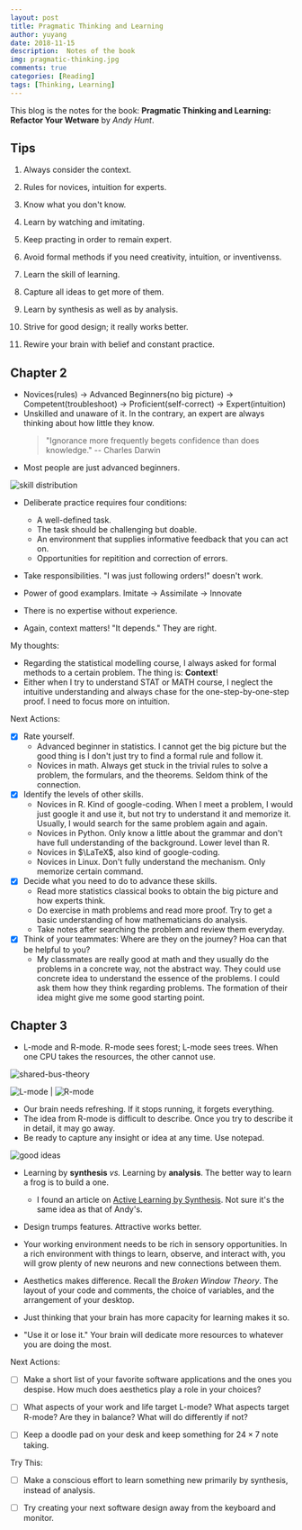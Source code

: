 ```yaml
---
layout: post
title: Pragmatic Thinking and Learning
author: yuyang
date: 2018-11-15
description:  Notes of the book
img: pragmatic-thinking.jpg
comments: true
categories: [Reading]
tags: [Thinking, Learning]
---
```


This blog is the notes for the book: **Pragmatic Thinking and Learning: Refactor Your Wetware** by *Andy Hunt*.

## Tips

1. Always consider the context.


2. Rules for novices, intuition for experts.
3. Know what you don't know.
4. Learn by watching and imitating.
5. Keep practing in order to remain expert.
6. Avoid formal methods if you need creativity, intuition, or inventivenss.
7. Learn the skill of learning.

8. Capture all ideas to get more of them.
9. Learn by synthesis as well as by analysis.
10. Strive for good design; it really works better.
11. Rewire your brain with belief and constant practice.

## Chapter 2

- Novices(rules) -> Advanced Beginners(no big picture) -> Competent(troubleshoot) -> Proficient(self-correct) -> Expert(intuition)
- Unskilled and unaware of it. In the contrary, an expert are always thinking about how little they know.
    > "Ignorance more frequently begets confidence than does knowledge." -- Charles Darwin
- Most people are just advanced beginners.

![skill distribution]({{site.baseurl}}/assets/img/skill-dist.jpg)

- Deliberate practice requires four conditions: 
    - A well-defined task.
    - The task should be challenging but doable.
    - An environment that supplies informative feedback that you can act on.
    - Opportunities for repitition and correction of errors.

- Take responsibilities. "I was just following orders!" doesn't work.
- Power of good examplars. Imitate -> Assimilate -> Innovate
- There is no expertise without experience.
- Again, context matters! "It depends." They are right.

My thoughts:

- Regarding the statistical modelling course, I always asked for formal methods to a certain problem. The thing is: **Context**!
- Either when I try to understand STAT or MATH course, I neglect the intuitive understanding and always chase for the one-step-by-one-step proof. I need to focus more on intuition.

Next Actions:

- [x] Rate yourself.
    - Advanced beginner in statistics. I cannot get the big picture but the good thing is I don't just try to find a formal rule and follow it.
    - Novices in math. Always get stuck in the trivial rules to solve a problem, the formulars, and the theorems. Seldom think of the connection.
- [x] Identify the levels of other skills.
    - Novices in R. Kind of google-coding. When I meet a problem, I would just google it and use it, but not try to understand it and memorize it. Usually, I would search for the same problem again and again.
    - Novices in Python. Only know a little about the grammar and don't have full understanding of the background. Lower level than R.
    - Novices in $\LaTeX$, also kind of google-coding.
    - Novices in Linux. Don't fully understand the mechanism. Only memorize certain command.
- [x] Decide what you need to do to advance these skills.
    - Read more statistics classical books to obtain the big picture and how experts think.
    - Do exercise in math problems and read more proof. Try to get a basic understanding of how mathematicians do analysis.
    - Take notes after searching the problem and review them everyday.
- [x] Think of your teammates: Where are they on the journey? Hoa can that be helpful to you?
    - My classmates are really good at math and they usually do the problems in a concrete way, not the abstract way. They could use concrete idea to understand the essence of the problems. I could ask them how they think regarding problems. The formation of their idea might give me some good starting point.


## Chapter 3

- L-mode and R-mode. R-mode sees forest; L-mode sees trees. When one CPU takes the resources, the other cannot use.

![shared-bus-theory](/assets/img/shared-bus-theory.jpg)

![L-mode](/assets/img/l-mode.jpg) | ![R-mode](/assets/img/r-mode.jpg)

- Our brain needs refreshing. If it stops running, it forgets everything.
- The idea from R-mode is difficult to describe. Once you try to describe it in detail, it may go away.
- Be ready to capture any insight or idea at any time. Use notepad.

![good ideas](/assets/img/good-idea.jpg)

-  Learning by **synthesis** *vs.* Learning by **analysis**. The better way to learn a frog is to build a one.
    - I found an article on [Active Learning by Synthesis](http://tom.spiglanin.com/2012/05/learning-by-synthesis/). Not sure it's the same idea as that of Andy's.

- Design trumps features. Attractive works better.
- Your working environment needs to be rich in sensory opportunities. In a rich environment with things to learn, observe, and interact with, you will grow plenty of new neurons and new connections between them.
- Aesthetics makes difference. Recall the *Broken Window Theory*. The layout of your code and comments, the choice of variables, and the arrangement of your desktop.
- Just thinking that your brain has more capacity for learning makes it so.
- "Use it or lose it." Your brain will dedicate more resources to whatever you are doing the most.


Next Actions:

- [ ] Make a short list of your favorite software applications and the ones you despise. How much does aesthetics play a role in your choices?
- [ ] What aspects of your work and life target L-mode? What aspects target R-mode? Are they in balance? What will do differently if not?
- [ ] Keep a doodle pad on your desk and keep something for $24 \times 7$ note taking.


Try This:

- [ ] Make a conscious effort to learn something new primarily by synthesis, instead of analysis.
- [ ] Try creating your next software design away from the keyboard and monitor.


##




    

